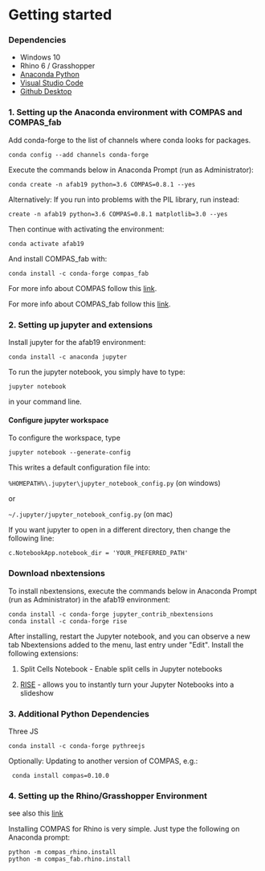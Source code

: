 # Getting started

### Dependencies

* Windows 10
* Rhino 6 / Grasshopper
* [Anaconda Python](https://www.anaconda.com/distribution/?gclid=CjwKCAjwo9rtBRAdEiwA_WXcFoyH8v3m-gVC55J6YzR0HpgB8R-PwM-FClIIR1bIPYZXsBtbPRfJ8xoC6HsQAvD_BwE)
* [Visual Studio Code](https://code.visualstudio.com/)
* [Github Desktop](https://desktop.github.com/)

### 1. Setting up the Anaconda environment with COMPAS and COMPAS_fab

Add conda-forge to the list of channels where conda looks for packages.

	conda config --add channels conda-forge

Execute the commands below in Anaconda Prompt (run as Administrator):

    conda create -n afab19 python=3.6 COMPAS=0.8.1 --yes
    
Alternatively: If you run into problems with the PIL library, run instead:

	create -n afab19 python=3.6 COMPAS=0.8.1 matplotlib=3.0 --yes

Then continue with activating the environment:

    conda activate afab19
    
And install COMPAS_fab with:

    conda install -c conda-forge compas_fab
    
For more info about COMPAS follow this [link](https://compas-dev.github.io/).

For more info about COMPAS_fab follow this [link](https://gramaziokohler.github.io/compas_fab/latest/).

### 2. Setting up jupyter and extensions

Install jupyter for the afab19 environment:

    conda install -c anaconda jupyter 

To run the jupyter notebook, you simply have to type:

    jupyter notebook

in your command line.

#### Configure jupyter workspace

To configure the workspace, type

    jupyter notebook --generate-config

This writes a default configuration file into:

`%HOMEPATH%\.jupyter\jupyter_notebook_config.py` (on windows)

or

`~/.jupyter/jupyter_notebook_config.py` (on mac)

If you want jupyter to open in a different directory, then change the following line:

    c.NotebookApp.notebook_dir = 'YOUR_PREFERRED_PATH'

### Download nbextensions

To install nbextensions, execute the commands below in Anaconda Prompt (run as Administrator) in the afab19 environment:

    conda install -c conda-forge jupyter_contrib_nbextensions
    conda install -c conda-forge rise

After installing, restart the Jupyter notebook, and you can observe a new tab Nbextensions added to the menu, last entry under "Edit".
Install the following extensions:

1. Split Cells Notebook - Enable split cells in Jupyter notebooks

2. [RISE](https://rise.readthedocs.io/en/stable/installation.html#) - allows you to instantly turn your Jupyter Notebooks into a slideshow

### 3. Additional Python Dependencies

Three JS

    conda install -c conda-forge pythreejs
    
Optionally: Updating to another version of COMPAS, e.g.:

     conda install compas=0.10.0
	
    

### 4. Setting up the Rhino/Grasshopper Environment

see also this [link](https://compas-dev.github.io/main/gettingstarted/cad/rhino.html)

Installing COMPAS for Rhino is very simple. Just type the following on Anaconda prompt:
    
    python -m compas_rhino.install
    python -m compas_fab.rhino.install





